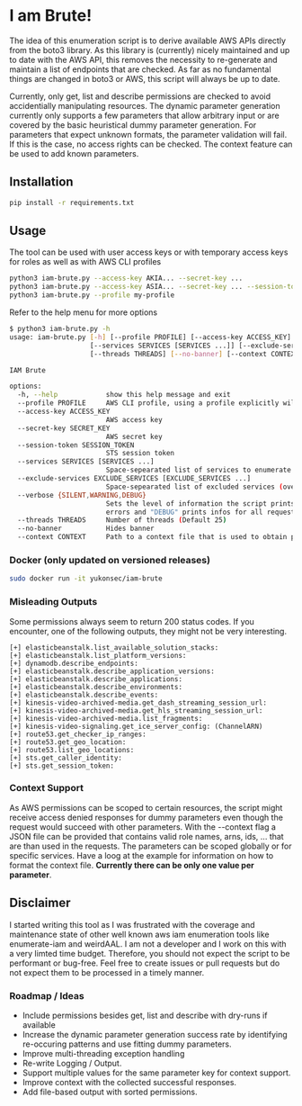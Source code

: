 # I am Brute!
The idea of this enumeration script is to derive available AWS APIs directly from the boto3 library. As this library is (currently) nicely maintained and up to date with the AWS API, this removes the necessity to re-generate and maintain a list of endpoints that are checked. As far as no fundamental things are changed in boto3 or AWS, this script will always be up to date.

Currently, only get, list and describe permissions are checked to avoid accidentially manipulating resources. The dynamic parameter generation currently only supports a few parameters that allow arbitrary input or are covered by the basic heuristical dummy parameter generation. For parameters that expect unknown formats, the parameter validation will fail. If this is the case, no access rights can be checked. The context feature can be used to add known parameters.

## Installation
```bash
pip install -r requirements.txt
```

## Usage
The tool can be used with user access keys or with temporary access keys for roles as well as with AWS CLI profiles
```bash
python3 iam-brute.py --access-key AKIA... --secret-key ...
python3 iam-brute.py --access-key ASIA... --secret-key ... --session-token ey...
python3 iam-brute.py --profile my-profile
```

Refer to the help menu for more options
```bash
$ python3 iam-brute.py -h
usage: iam-brute.py [-h] [--profile PROFILE] [--access-key ACCESS_KEY] [--secret-key SECRET_KEY] [--session-token SESSION_TOKEN]
                    [--services SERVICES [SERVICES ...]] [--exclude-services EXCLUDE_SERVICES [EXCLUDE_SERVICES ...]] [--verbose {SILENT,WARNING,DEBUG}]
                    [--threads THREADS] [--no-banner] [--context CONTEXT]

IAM Brute

options:
  -h, --help            show this help message and exit
  --profile PROFILE     AWS CLI profile, using a profile explicitly will ignore --access-key and --secret-key
  --access-key ACCESS_KEY
                        AWS access key
  --secret-key SECRET_KEY
                        AWS secret key
  --session-token SESSION_TOKEN
                        STS session token
  --services SERVICES [SERVICES ...]
                        Space-sepearated list of services to enumerate
  --exclude-services EXCLUDE_SERVICES [EXCLUDE_SERVICES ...]
                        Space-sepearated list of excluded services (overwrites --services)
  --verbose {SILENT,WARNING,DEBUG}
                        Sets the level of information the script prints: "SILENT" (default) only prints confirmed permissions, "WARNING" prints parameter
                        errors and "DEBUG" prints infos for all requests
  --threads THREADS     Number of threads (Default 25)
  --no-banner           Hides banner
  --context CONTEXT     Path to a context file that is used to obtain parameters for the requests

```


### Docker (only updated on versioned releases)
```bash
sudo docker run -it yukonsec/iam-brute 
```

### Misleading Outputs
Some permissions always seem to return 200 status codes. If you encounter, one of the following outputs, they might not be very interesting.
```
[+] elasticbeanstalk.list_available_solution_stacks: 
[+] elasticbeanstalk.list_platform_versions: 
[+] dynamodb.describe_endpoints: 
[+] elasticbeanstalk.describe_application_versions: 
[+] elasticbeanstalk.describe_applications: 
[+] elasticbeanstalk.describe_environments: 
[+] elasticbeanstalk.describe_events: 
[+] kinesis-video-archived-media.get_dash_streaming_session_url: 
[+] kinesis-video-archived-media.get_hls_streaming_session_url: 
[+] kinesis-video-archived-media.list_fragments: 
[+] kinesis-video-signaling.get_ice_server_config: (ChannelARN)
[+] route53.get_checker_ip_ranges: 
[+] route53.get_geo_location: 
[+] route53.list_geo_locations: 
[+] sts.get_caller_identity: 
[+] sts.get_session_token: 
```

### Context Support
As AWS permissions can be scoped to certain resources, the script might receive access denied responses for dummy parameters even though the request would succeed with other parameters. With the --context flag a JSON file can be provided that contains valid role names, arns, ids, ... that are than used in the requests. The parameters can be scoped globally or for specific services. Have a loog at the example for information on how to format the context file. **Currently there can be only one value per parameter**.

## Disclaimer
I started writing this tool as I was frustrated with the coverage and maintenance state of other well known aws iam enumeration tools like enumerate-iam and weirdAAL. I am not a developer and I work on this with a very limted time budget. Therefore, you should not expect the script to be performant or bug-free. Feel free to create issues or pull requests but do not expect them to be processed in a timely manner.

### Roadmap / Ideas
- Include permissions besides get, list and describe with dry-runs if available
- Increase the dynamic parameter generation success rate by identifying re-occuring patterns and use fitting dummy parameters. 
- Improve multi-threading exception handling
- Re-write Logging / Output.
- Support multiple values for the same parameter key for context support.
- Improve context with the collected successful responses.
- Add file-based output with sorted permissions.
